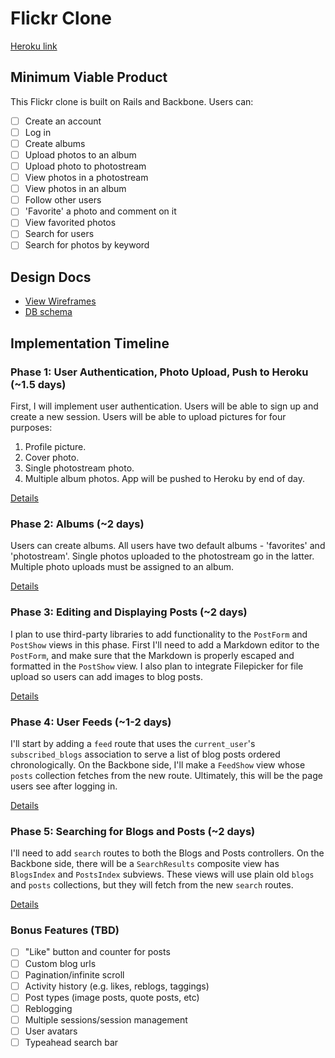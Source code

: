 # Flickr Clone

[Heroku link][heroku]

[heroku]: http://github.com/cisacke/flickr-clone-plan

## Minimum Viable Product
This Flickr clone is built on Rails and Backbone. Users can:

<!-- This is a Markdown checklist. Use it to keep track of your progress! -->

- [ ] Create an account
- [ ] Log in
- [ ] Create albums
- [ ] Upload photos to an album
- [ ] Upload photo to photostream
- [ ] View photos in a photostream
- [ ] View photos in an album
- [ ] Follow other users
- [ ] 'Favorite' a photo and comment on it
- [ ] View favorited photos
- [ ] Search for users
- [ ] Search for photos by keyword

## Design Docs
* [View Wireframes][views]
* [DB schema][schema]

[views]: ./docs/views.md
[schema]: ./docs/schema.md

## Implementation Timeline

### Phase 1: User Authentication, Photo Upload, Push to Heroku (~1.5 days)
First, I will implement user authentication. Users will be able to sign up and
create a new session. Users will be able to upload pictures for four purposes:
1. Profile picture.
2. Cover photo.
3. Single photostream photo.
4. Multiple album photos.
App will be pushed to Heroku by end of day.

[Details][phase-one]

### Phase 2: Albums (~2 days)
Users can create albums. All users have two default albums - 'favorites' and 'photostream'. Single photos uploaded to the photostream go in the latter.
Multiple photo uploads must be assigned to an album.


[Details][phase-two]

### Phase 3: Editing and Displaying Posts (~2 days)
I plan to use third-party libraries to add functionality to the `PostForm` and
`PostShow` views in this phase. First I'll need to add a Markdown editor to the
`PostForm`, and make sure that the Markdown is properly escaped and formatted in
the `PostShow` view. I also plan to integrate Filepicker for file upload so
users can add images to blog posts.

[Details][phase-three]

### Phase 4: User Feeds (~1-2 days)
I'll start by adding a `feed` route that uses the `current_user`'s
`subscribed_blogs` association to serve a list of blog posts ordered
chronologically. On the Backbone side, I'll make a `FeedShow` view whose `posts`
collection fetches from the new route.  Ultimately, this will be the page users
see after logging in.

[Details][phase-four]

### Phase 5: Searching for Blogs and Posts (~2 days)
I'll need to add `search` routes to both the Blogs and Posts controllers. On the
Backbone side, there will be a `SearchResults` composite view has `BlogsIndex`
and `PostsIndex` subviews. These views will use plain old `blogs` and `posts`
collections, but they will fetch from the new `search` routes.

[Details][phase-five]

### Bonus Features (TBD)
- [ ] "Like" button and counter for posts
- [ ] Custom blog urls
- [ ] Pagination/infinite scroll
- [ ] Activity history (e.g. likes, reblogs, taggings)
- [ ] Post types (image posts, quote posts, etc)
- [ ] Reblogging
- [ ] Multiple sessions/session management
- [ ] User avatars
- [ ] Typeahead search bar

[phase-one]: ./docs/phases/phase1.md
[phase-two]: ./docs/phases/phase2.md
[phase-three]: ./docs/phases/phase3.md
[phase-four]: ./docs/phases/phase4.md
[phase-five]: ./docs/phases/phase5.md
